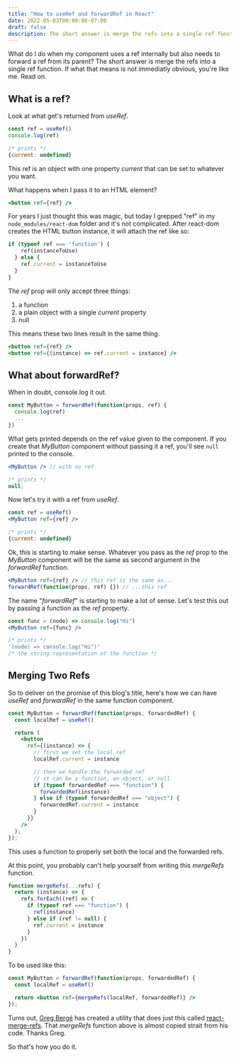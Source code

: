 ```yaml
---
title: "How to useRef and forwardRef in React"
date: 2022-05-03T00:00:00-07:00
draft: false
description: The short answer is merge the refs into a single ref function. If that's not immediatly obvious, you're like me.
---
```


What do I do when my component uses a ref internally but also needs to forward a ref from its parent? The short answer is merge the refs into a single ref function. If what that means is not immediatly obvious, you're like me. Read on.

## What is a ref?

Look at what get's returned from _useRef_.

```js
const ref = useRef()
console.log(ref)

/* prints */
{current: undefined}
```

This ref is an object with one property _current_ that can be set to whatever you want.

What happens when I pass it to an HTML element?

```jsx
<button ref={ref} />
```

For years I just thought this was magic, but today I grepped "ref" in my `node_modules/react-dom` folder and it's not complicated. After react-dom creates the HTML button instance, it will attach the ref like so:

```js
if (typeof ref === 'function') {
  	ref(instanceToUse)
  } else {
  	ref.current = instanceToUse
  }
}
```

The _ref_ prop will only accept three things:

1. a function
2. a plain object with a single _current_ property
3. null

This means these two lines result in the same thing.

```jsx
<button ref={ref} />
<button ref={(instance) => ref.current = instance} />
```

## What about forwardRef?

When in doubt, console.log it out.

```jsx
const MyButton = forwardRef(function(props, ref) {
  console.log(ref)
  ...
})
```

What gets printed depends on the ref value given to the component. If you create that _MyButton_ component without passing it a ref, you'll see `null` printed to the console.

```jsx
<MyButton /> // with no ref

/* prints */
null;
```

Now let's try it with a ref from _useRef_.

```jsx
const ref = useRef()
<MyButton ref={ref} />

/* prints */
{current: undefined}
```

Ok, this is starting to make sense. Whatever you pass as the _ref_ prop to the _MyButton_ component will be the same as second argument in the _forwardRef_ function.

```jsx
<MyButton ref={ref} /> // this ref is the same as...
forwardRef(function(props, ref) {}) // ...this ref
```

The name "_forwardRef_" is starting to make a lot of sense. Let's test this out by passing a function as the _ref_ property.

```jsx
const func = (node) => console.log("Hi")
<MyButton ref={func} />

/* prints */
'(node) => console.log("Hi")'
/* the string representation of the function */

```

## Merging Two Refs

So to deliver on the promise of this blog's title, here's how we can have _useRef_ and _forwardRef_ in the same function component.

```jsx
const MyButton = forwardRef(function(props, forwardedRef) {
  const localRef = useRef()

  return (
    <button
      ref={(instance) => {
        // first we set the local ref
        localRef.current = instance

        // then we handle the forwarded ref
        // it can be a function, an object, or null
        if (typeof forwardedRef === "function") {
          forwardedRef(instance)
        } else if (typeof forwardedRef === "object") {
          forwardedRef.current = instance
        }
      }}
    />
  );
});
```

This uses a function to properly set both the local and the forwarded refs.

At this point, you probably can't help yourself from writing this _mergeRefs_ function.

```js
function mergeRefs(...refs) {
  return (instance) => {
    refs.forEach((ref) => {
      if (typeof ref === "function") {
        ref(instance)
      } else if (ref != null) {
        ref.current = instance
      }
    })
  }
}
```

To be used like this:

```jsx
const MyButton = forwardRef(function(props, forwardedRef) {
  const localRef = useRef()

  return <button ref={mergeRefs(localRef, forwardedRef)} />
});
```

Turns out, [Greg Bergé](https://twitter.com/neoziro) has created a utility that does just this called [react-merge-refs](https://github.com/gregberge/react-merge-refs). That _mergeRefs_ function above is almost copied strait from his code. Thanks Greg.

So that's how you do it.
